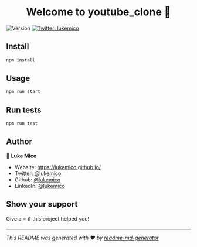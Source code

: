 <h1 align="center">Welcome to youtube_clone 👋</h1>
<p>
  <img alt="Version" src="https://img.shields.io/badge/version-0.1.0-blue.svg?cacheSeconds=2592000" />
  <a href="https://twitter.com/lukemico" target="_blank">
    <img alt="Twitter: lukemico" src="https://img.shields.io/twitter/follow/lukemico.svg?style=social" />
  </a>
</p>

## Install

```sh
npm install
```

## Usage

```sh
npm run start
```

## Run tests

```sh
npm run test
```

## Author

👤 **Luke Mico**

* Website: https://lukemico.github.io/
* Twitter: [@lukemico](https://twitter.com/lukemico)
* Github: [@lukemico](https://github.com/lukemico)
* LinkedIn: [@lukemico](https://linkedin.com/in/lukemico)

## Show your support

Give a ⭐️ if this project helped you!

***
_This README was generated with ❤️ by [readme-md-generator](https://github.com/kefranabg/readme-md-generator)_